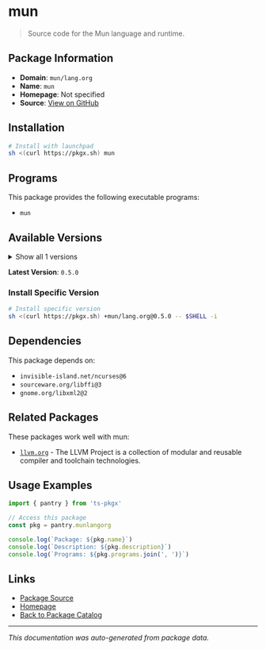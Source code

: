 # mun

> Source code for the Mun language and runtime.

## Package Information

- **Domain**: `mun/lang.org`
- **Name**: `mun`
- **Homepage**: Not specified
- **Source**: [View on GitHub](https://github.com/pkgxdev/pantry/tree/main/projects/mun-lang.org/package.yml)

## Installation

```bash
# Install with launchpad
sh <(curl https://pkgx.sh) mun
```

## Programs

This package provides the following executable programs:

- `mun`

## Available Versions

<details>
<summary>Show all 1 versions</summary>

- `0.5.0`

</details>

**Latest Version**: `0.5.0`

### Install Specific Version

```bash
# Install specific version
sh <(curl https://pkgx.sh) +mun/lang.org@0.5.0 -- $SHELL -i
```

## Dependencies

This package depends on:

- `invisible-island.net/ncurses@6`
- `sourceware.org/libffi@3`
- `gnome.org/libxml2@2`

## Related Packages

These packages work well with mun:

- [`llvm.org`](llvmorg.md) - The LLVM Project is a collection of modular and reusable compiler and toolchain technologies.

## Usage Examples

```typescript
import { pantry } from 'ts-pkgx'

// Access this package
const pkg = pantry.munlangorg

console.log(`Package: ${pkg.name}`)
console.log(`Description: ${pkg.description}`)
console.log(`Programs: ${pkg.programs.join(', ')}`)
```

## Links

- [Package Source](https://github.com/pkgxdev/pantry/tree/main/projects/mun-lang.org/package.yml)
- [Homepage](#)
- [Back to Package Catalog](../package-catalog.md)

---

*This documentation was auto-generated from package data.*
